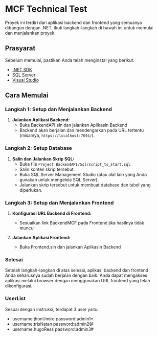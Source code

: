 # MCF Technical Test

Proyek ini terdiri dari aplikasi backend dan frontend yang semuanya dibangun dengan .NET. Ikuti langkah-langkah di bawah ini untuk memulai dan menjalankan proyek.

## Prasyarat

Sebelum memulai, pastikan Anda telah menginstal yang berikut:

- [.NET SDK](https://dotnet.microsoft.com/download)
- [SQL Server](https://www.microsoft.com/en-us/sql-server/sql-server-downloads)
- [Visual Studio](https://visualstudio.microsoft.com/)

## Cara Memulai

### Langkah 1: Setup dan Menjalankan Backend

1. **Jalankan Aplikasi Backend:**
   - Buka BackendAPI.sln dan jalankan Aplikasin Backend
   - Backend akan berjalan dan mendengarkan pada URL tertentu (misalnya, `https://localhost:7094/`).

### Langkah 2: Setup Database

1. **Salin dan Jalankan Skrip SQL:**
   - Buka file `Project BackendAPI/Sql/script_to_start.sql`.
   - Salin konten skrip tersebut.
   - Buka SQL Server Management Studio (atau alat lain yang Anda gunakan untuk mengelola SQL Server).
   - Jalankan skrip tersebut untuk membuat database dan tabel yang diperlukan.

### Langkah 3: Setup dan Menjalankan Frontend

1. **Konfigurasi URL Backend di Frontend:**
   - Sesuaikan link BackendMCF pada Frontend jika hasilnya tidak muncul

2. **Jalankan Aplikasi Frontend:**
   - Buka Frontend.sln dan jalankan Aplikasin Backend
    
### Selesai

Setelah langkah-langkah di atas selesai, aplikasi backend dan frontend Anda seharusnya sudah berjalan dengan baik. Anda dapat mengakses aplikasi melalui browser dengan menggunakan URL frontend yang telah dikonfigurasi.

### UserList
Sesuai dengan instruksi, terdapat 3 user yaitu:
  - username:jhonUmiro
    password:admin1*
  - username:trisNatan
    password:admin2@
  - username:hugoRess
    password:admin3#

